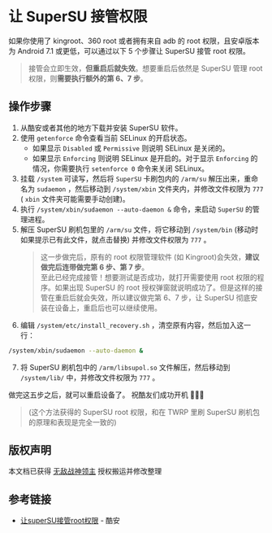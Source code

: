 # 让 SuperSU 接管权限

如果你使用了 kingroot、360 root 或者拥有来自 adb 的 root 权限，且安卓版本为 Android 7.1 或更低，可以通过以下 5 个步骤让 SuperSU 接管 root 权限。

> 接管会立即生效，**但重启后就失效**。想要重启后依然是 SuperSU 管理 root 权限，则**需要执行额外的第 6、7 步**。

## 操作步骤

1. 从酷安或者其他的地方下载并安装 SuperSU 软件。
2. 使用 `getenforce` 命令查看当前 SELinux 的开启状态。
   - 如果显示 `Disabled` 或 `Permissive` 则说明 SELinux 是关闭的。
   - 如果显示 `Enforcing` 则说明 SELinux 是开启的。对于显示 `Enforcing` 的情况，你需要执行 `setenforce 0` 命令来关闭 SELinux。
3. 挂载 `/system` 可读写，然后将 `SuperSU` 卡刷包内的 `/arm/su` 解压出来，重命名为 `sudaemon` ，然后移动到 `/system/xbin` 文件夹内，并修改文件权限为 `777` ( `xbin` 文件夹可能需要手动创建)。
4. 执行 `/system/xbin/sudaemon --auto-daemon &` 命令，来启动 `SuperSU` 的管理进程。
5. 解压 SuperSU 刷机包里的 `/arm/su` 文件，将它移动到 `/system/bin` (移动时如果提示已有此文件，就点击替换) 并修改文件权限为 `777` 。
    > 这一步做完后，原有的 root 权限管理软件 (如 Kingroot)会失效，**建议做完后连带做完第 6 步、第 7 步**。\
    > 至此已经完成接管！想要测试是否成功，就打开需要使用 root 权限的程序。如果出现 SuperSU 的 root 授权弹窗就说明成功了。但是这样的接管在重启后就会失效，所以建议做完第 6、7 步，让 SuperSU 彻底安装在设备上，重启后也可以继续使用。
6. 编辑 `/system/etc/install_recovery.sh` ，清空原有内容，然后加入这一行：

``` sh
/system/xbin/sudaemon --auto-daemon &
```

7. 将 SuperSU 刷机包中的 `/arm/libsupol.so` 文件解压，然后移动到 `/system/lib/` 中，并修改文件权限为 `777` 。

做完这五步之后，就可以重启设备了。<Emoji name="shounuehuaji"/> 祝酷友们成功开机 🙏🙏🙏

> (这个方法获得的 SuperSU root 权限，和在 TWRP 里刷 SuperSU 刷机包的原理和表现是完全一致的)

## 版权声明

本文档已获得 [无敌战神领主](http://www.coolapk.com/u/2638279) 授权搬运并修改整理

## 参考链接

- [让superSU接管root权限](https://www.coolapk.com/feed/42614008?shareKey=ZDJlYWEzY2ViY2E1NjQ2NTJlNzI~) - 酷安
